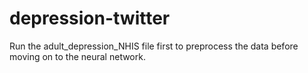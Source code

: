 # depression-twitter
Run the adult_depression_NHIS file first to preprocess the data before moving on to the neural network.
